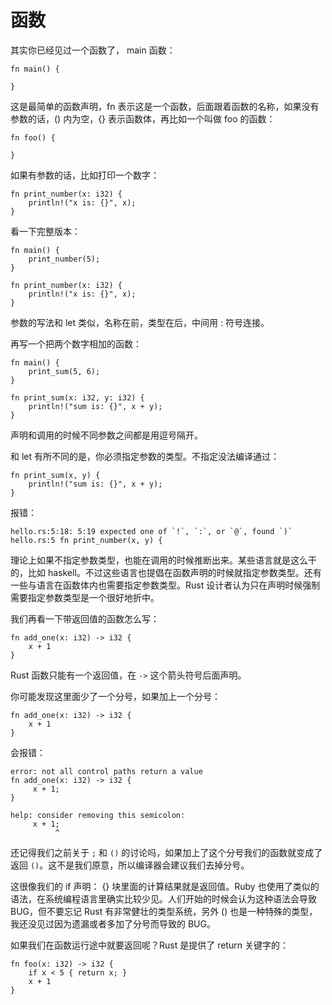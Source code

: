 函数
===

其实你已经见过一个函数了， main 函数：

	fn main() {
	
	}

这是最简单的函数声明，fn 表示这是一个函数，后面跟着函数的名称，如果没有参数的话，() 内为空，{} 表示函数体，再比如一个叫做 foo 的函数：

	fn foo() {

	}

如果有参数的话，比如打印一个数字：

	fn print_number(x: i32) {
		println!("x is: {}", x);
	}

看一下完整版本：

	fn main() {
		print_number(5);
	}

	fn print_number(x: i32) {
		println!("x is: {}", x);
	}

参数的写法和 let 类似，名称在前，类型在后，中间用 : 符号连接。

再写一个把两个数字相加的函数：

	fn main() {
		print_sum(5, 6);
	}

	fn print_sum(x: i32, y: i32) {
		println!("sum is: {}", x + y);
	}

声明和调用的时候不同参数之间都是用逗号隔开。

和 let 有所不同的是，你必须指定参数的类型。不指定没法编译通过：

	fn print_sum(x, y) {
		println!("sum is: {}", x + y);
	}

报错：
	
	hello.rs:5:18: 5:19 expected one of `!`, `:`, or `@`, found `)`
	hello.rs:5 fn print_number(x, y) {

理论上如果不指定参数类型，也能在调用的时候推断出来。某些语言就是这么干的，比如 haskell。不过这些语言也提倡在函数声明的时候就指定参数类型。还有一些与语言在函数体内也需要指定参数类型。Rust 设计者认为只在声明时候强制需要指定参数类型是一个很好地折中。

我们再看一下带返回值的函数怎么写：

	fn add_one(x: i32) -> i32 {
		x + 1
	}

Rust 函数只能有一个返回值，在 `->` 这个箭头符号后面声明。

你可能发现这里面少了一个分号，如果加上一个分号：

	fn add_one(x: i32) -> i32 {
		x + 1
	}

会报错：

	error: not all control paths return a value
	fn add_one(x: i32) -> i32 {
	     x + 1;
	}

	help: consider removing this semicolon:
	     x + 1;
	          ^

还记得我们之前关于 `;` 和 `()` 的讨论吗，如果加上了这个分号我们的函数就变成了返回 `()`。这不是我们原意，所以编译器会建议我们去掉分号。

这很像我们的 if 声明： {} 块里面的计算结果就是返回值。Ruby 也使用了类似的语法，在系统编程语言里确实比较少见。人们开始的时候会认为这种语法会导致 BUG，但不要忘记 Rust 有非常健壮的类型系统，另外 () 也是一种特殊的类型，我还没见过因为遗漏或者多加了分号而导致的 BUG。

如果我们在函数运行途中就要返回呢？Rust 是提供了 return 关键字的：

	fn foo(x: i32) -> i32 {
    	if x < 5 { return x; }
    	x + 1
	}